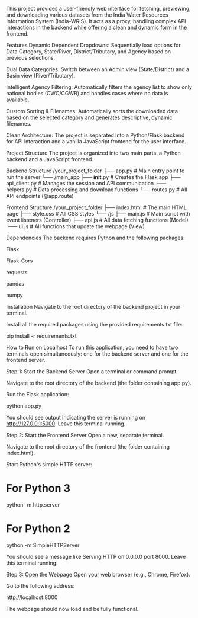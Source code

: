 This project provides a user-friendly web interface for fetching, previewing, and downloading various datasets from the India Water Resources Information System (India-WRIS). It acts as a proxy, handling complex API interactions in the backend while offering a clean and dynamic form in the frontend.

Features
Dynamic Dependent Dropdowns: Sequentially load options for Data Category, State/River, District/Tributary, and Agency based on previous selections.

Dual Data Categories: Switch between an Admin view (State/District) and a Basin view (River/Tributary).

Intelligent Agency Filtering: Automatically filters the agency list to show only national bodies (CWC/CGWB) and handles cases where no data is available.

Custom Sorting & Filenames: Automatically sorts the downloaded data based on the selected category and generates descriptive, dynamic filenames.

Clean Architecture: The project is separated into a Python/Flask backend for API interaction and a vanilla JavaScript frontend for the user interface.

Project Structure
The project is organized into two main parts: a Python backend and a JavaScript frontend.

Backend Structure
/your_project_folder
├── app.py              # Main entry point to run the server
└── /main_app
    ├── __init__.py     # Creates the Flask app
    ├── api_client.py   # Manages the session and API communication
    ├── helpers.py      # Data processing and download functions
    └── routes.py       # All API endpoints (@app.route)

Frontend Structure
/your_project_folder
├── index.html          # The main HTML page
├── style.css           # All CSS styles
└── /js
    ├── main.js         # Main script with event listeners (Controller)
    ├── api.js          # All data fetching functions (Model)
    └── ui.js           # All functions that update the webpage (View)

Dependencies
The backend requires Python and the following packages:

Flask

Flask-Cors

requests

pandas

numpy

Installation
Navigate to the root directory of the backend project in your terminal.

Install all the required packages using the provided requirements.txt file:

pip install -r requirements.txt

How to Run on Localhost
To run this application, you need to have two terminals open simultaneously: one for the backend server and one for the frontend server.

Step 1: Start the Backend Server
Open a terminal or command prompt.

Navigate to the root directory of the backend (the folder containing app.py).

Run the Flask application:

python app.py

You should see output indicating the server is running on http://127.0.0.1:5000. Leave this terminal running.

Step 2: Start the Frontend Server
Open a new, separate terminal.

Navigate to the root directory of the frontend (the folder containing index.html).

Start Python's simple HTTP server:

# For Python 3
python -m http.server

# For Python 2
python -m SimpleHTTPServer

You should see a message like Serving HTTP on 0.0.0.0 port 8000. Leave this terminal running.

Step 3: Open the Webpage
Open your web browser (e.g., Chrome, Firefox).

Go to the following address:

http://localhost:8000

The webpage should now load and be fully functional.
